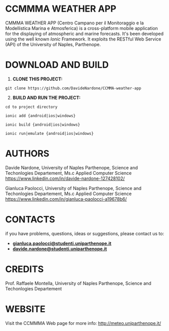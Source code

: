 # CCMMMA WEATHER APP 

CMMMA WEATHER APP (Centro Campano per il Monitoraggio e la Modellistica Marina e Atmosferica) is a cross-platform mobile application for the displaying of atmospheric and marine forecasts.
It's been developed using the well known *Ionic* Framework. It exploits the RESTful Web Service (API) of the University of Naples, Parthenope.

# DOWNLOAD AND BUILD

1. **CLONE THIS PROJECT:**

  `git clone https://github.com/DavideNardone/CCMMA-weather-app`
 
2. **BUILD AND RUN THE PROJECT:**
 
  `cd to project directory`
  
  `ionic add {android|ios|windows}`
  
  `ionic build {android|ios|windows}`
  
  `ionic run|emulate {android|ios|windows}`

# AUTHORS

  Davide Nardone, University of Naples Parthenope, Science and Techonlogies Departement, Ms.c Applied Computer Science
  https://www.linkedin.com/in/davide-nardone-127428102/
  
  Gianluca Paolocci, University of Naples Parthenope, Science and Techonlogies Departement, Ms.c Applied Computer Science
  https://www.linkedin.com/in/gianluca-paolocci-a19678b6/
  
# CONTACTS

  if you have problems, questions, ideas or suggestions, please contact us to:
  - **gianluca.paolocci@studenti.uniparthenope.it**
  - **davide.nardone@studenti.uniparthenope.it**

# CREDITS

  Prof. Raffaele Montella, University of Naples Parthenope, Science and Techonlogies Departement

# WEBSITE

  Visit the CCMMMA Web page for more info: http://meteo.uniparthenope.it/
